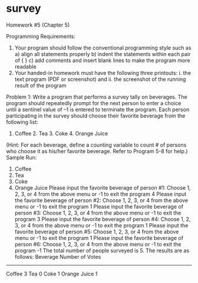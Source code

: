 # survey
Homework #5
(Chapter 5)

Programming Requirements:
1. Your program should follow the conventional programming style such as
a) align all statements properly
b) indent the statements within each pair of { }
c) add comments and insert blank lines to make the program more readable
2. Your handed-in homework must have the following three printouts:
i. the text program (PDF or screenshot) and
ii. the screenshot of the running result of the program

Problem 1:
Write a program that performs a survey tally on beverages. The program should repeatedly
prompt for the next person to enter a choice until a sentinel value of –1 is entered to terminate the
program. Each person participating in the survey should choose their favorite beverage from the
following list:

1. Coffee 2. Tea 3. Coke 4. Orange Juice

(Hint: For each beverage, define a counting variable to count # of persons who choose it as his/her
favorite beverage. Refer to Program 5-8 for help.)
Sample Run:
1. Coffee
2. Tea
3. Coke
4. Orange Juice
Please input the favorite beverage of person #1:
Choose 1, 2, 3, or 4 from the above menu or -1 to exit the program
4
Please input the favorite beverage of person #2:
Choose 1, 2, 3, or 4 from the above menu or -1 to exit the program
1
Please input the favorite beverage of person #3:
Choose 1, 2, 3, or 4 from the above menu or -1 to exit the program
3
Please input the favorite beverage of person #4:
Choose 1, 2, 3, or 4 from the above menu or -1 to exit the program
1
Please input the favorite beverage of person #5:
Choose 1, 2, 3, or 4 from the above menu or -1 to exit the program
1
Please input the favorite beverage of person #6:
Choose 1, 2, 3, or 4 from the above menu or -1 to exit the program
-1
The total number of people surveyed is 5. The results are as follows:
Beverage Number of Votes
********************************
Coffee           3
Tea              0
Coke             1
Orange Juice     1
